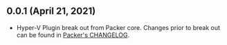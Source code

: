 ## 0.0.1 (April 21, 2021)

* Hyper-V Plugin break out from Packer core. Changes prior to break out can be found in [Packer's CHANGELOG](https://github.com/hashicorp/packer/blob/master/CHANGELOG.md).